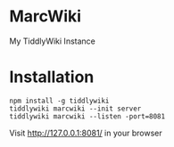 # MarcWiki
My TiddlyWiki Instance

# Installation
```
npm install -g tiddlywiki
tiddlywiki marcwiki --init server 
tiddlywiki marcwiki --listen -port=8081
```

Visit http://127.0.0.1:8081/ in your browser